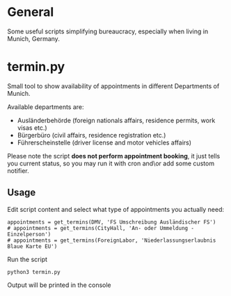 # General
Some useful scripts simplifying bureaucracy, especially when living in Munich, Germany.

# termin.py
Small tool to show availability of appointments in different Departments of Munich.

Available departments are:
- Ausländerbehörde (foreign nationals affairs, residence permits, work visas etc.)
- Bürgerbüro (civil affairs, residence registration etc.)
- Führerscheinstelle (driver license and motor vehicles affairs)


Please note the script **does not perform appointment booking**, it just tells you current status, so you may run it with cron and\or add some custom notifier.


## Usage

Edit script content and select what type of appointments you actually need:

    appointments = get_termins(DMV, 'FS Umschreibung Ausländischer FS')
    # appointments = get_termins(CityHall, 'An- oder Ummeldung - Einzelperson')
    # appointments = get_termins(ForeignLabor, 'Niederlassungserlaubnis Blaue Karte EU')

Run the script

    python3 termin.py

Output will be printed in the console